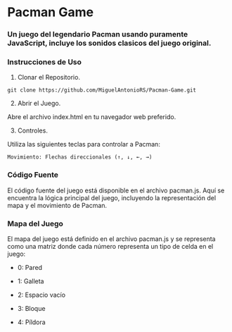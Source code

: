 # Pacman Game

### Un juego del legendario Pacman usando puramente JavaScript, incluye los sonidos clasicos del juego original.

### Instrucciones de Uso
 
  1. Clonar el Repositorio.
     
    
    git clone https://github.com/MiguelAntonioRS/Pacman-Game.git 

  2. Abrir el Juego.

  Abre el archivo index.html en tu navegador web preferido.

  3. Controles.

Utiliza las siguientes teclas para controlar a Pacman:

    Movimiento: Flechas direccionales (↑, ↓, ←, →)
    
### Código Fuente

El código fuente del juego está disponible en el archivo pacman.js. Aquí se encuentra la lógica principal del juego, incluyendo la representación del mapa y el movimiento de Pacman.

### Mapa del Juego

El mapa del juego está definido en el archivo pacman.js y se representa como una matriz donde cada número representa un tipo de celda en el juego:

* 0: Pared

* 1: Galleta

* 2: Espacio vacío

* 3: Bloque

* 4: Píldora
